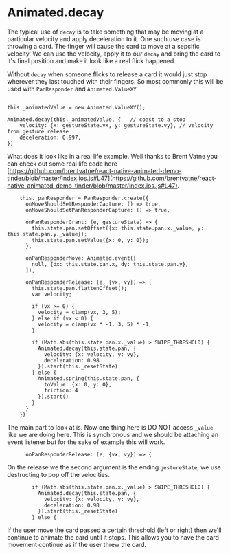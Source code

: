 # Animated.decay

The typical use of `decay` is to take something that may be moving at a particular velocity and apply deceleration to it. One such use case is throwing a card. The finger will cause the card to move at a sepcific velocity. We can use the velocity, apply it to our `decay` and bring the card to it's final position and make it look like a real flick happened.

Without `decay` when someone flicks to release a card it would just stop wherever they last touched with their fingers. So most commonly this will be used with `PanResponder` and `Animated.ValueXY`

```

this._animatedValue = new Animated.ValueXY();

Animated.decay(this._animatedValue, {   // coast to a stop
    velocity: {x: gestureState.vx, y: gestureState.vy}, // velocity from gesture release
    deceleration: 0.997,
})
```

What does it look like in a real life example. Well thanks to Brent Vatne you can check out some real life code here [https://github.com/brentvatne/react-native-animated-demo-tinder/blob/master/index.ios.js#L47](https://github.com/brentvatne/react-native-animated-demo-tinder/blob/master/index.ios.js#L47).

```
    this._panResponder = PanResponder.create({
      onMoveShouldSetResponderCapture: () => true,
      onMoveShouldSetPanResponderCapture: () => true,

      onPanResponderGrant: (e, gestureState) => {
        this.state.pan.setOffset({x: this.state.pan.x._value, y: this.state.pan.y._value});
        this.state.pan.setValue({x: 0, y: 0});
      },

      onPanResponderMove: Animated.event([
        null, {dx: this.state.pan.x, dy: this.state.pan.y},
      ]),

      onPanResponderRelease: (e, {vx, vy}) => {
        this.state.pan.flattenOffset();
        var velocity;

        if (vx >= 0) {
          velocity = clamp(vx, 3, 5);
        } else if (vx < 0) {
          velocity = clamp(vx * -1, 3, 5) * -1;
        }

        if (Math.abs(this.state.pan.x._value) > SWIPE_THRESHOLD) {
          Animated.decay(this.state.pan, {
            velocity: {x: velocity, y: vy},
            deceleration: 0.98
          }).start(this._resetState)
        } else {
          Animated.spring(this.state.pan, {
            toValue: {x: 0, y: 0},
            friction: 4
          }).start()
        }
      }
    })
```

The main part to look at is. Now one thing here is DO NOT access `_value` like we are doing here. This is synchronous and we should be attaching an event listener but for the sake of example this will work.

```
      onPanResponderRelease: (e, {vx, vy}) => {
```
On the release we the second argument is the ending `gestureState`, we use destructing to pop off the velocities.

```
        if (Math.abs(this.state.pan.x._value) > SWIPE_THRESHOLD) {
          Animated.decay(this.state.pan, {
            velocity: {x: velocity, y: vy},
            deceleration: 0.98
          }).start(this._resetState)
        } else {
```

If the user move the card passed a certain threshold (left or right) then we'll continue to animate the card until it stops. This allows you to have the card movement continue as if the user threw the card.